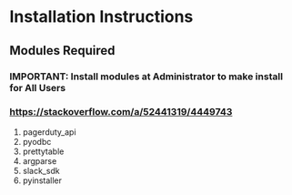 # Installation Instructions

## Modules Required
### IMPORTANT: Install modules at Administrator to make install for All Users
### https://stackoverflow.com/a/52441319/4449743
  1. pagerduty_api
  2. pyodbc
  3. prettytable
  4. argparse
  5. slack_sdk
  6. pyinstaller

